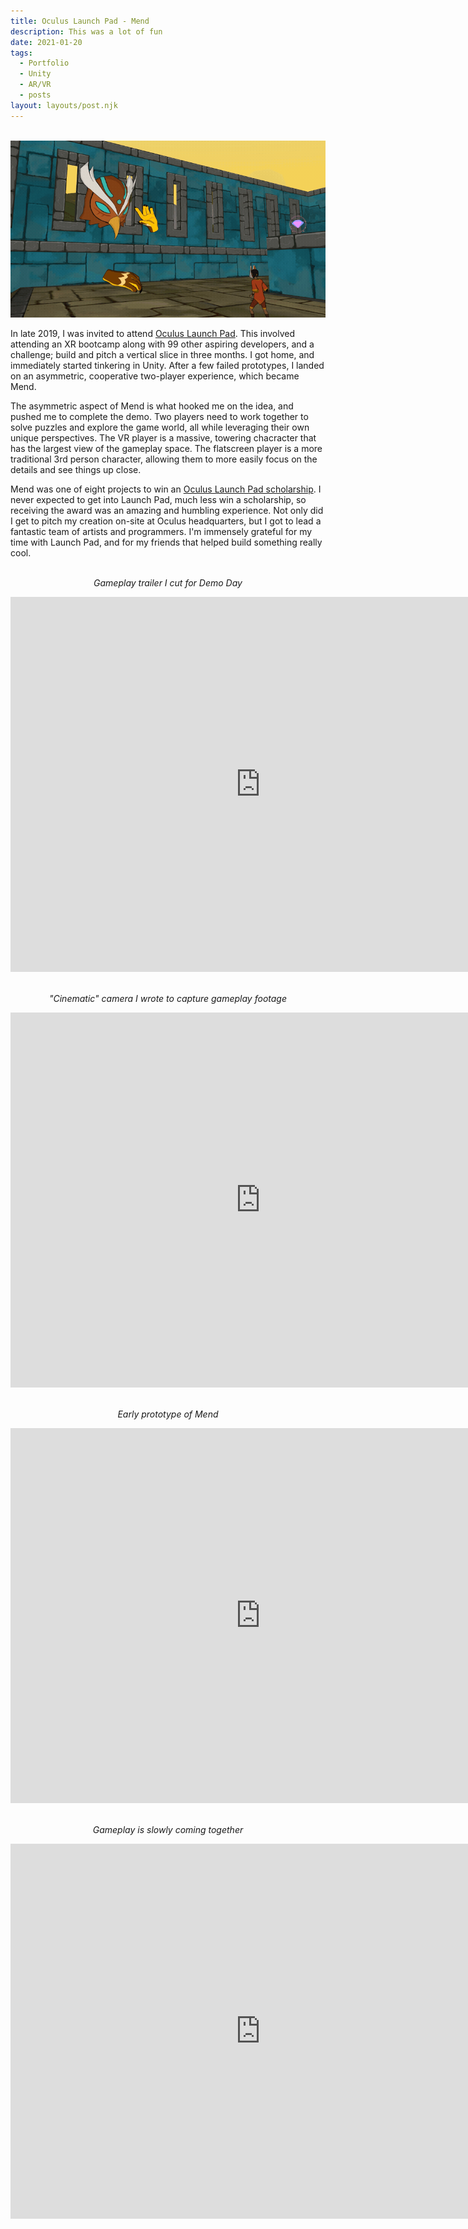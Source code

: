 ```yaml
---
title: Oculus Launch Pad - Mend
description: This was a lot of fun 
date: 2021-01-20
tags:
  - Portfolio
  - Unity
  - AR/VR
  - posts
layout: layouts/post.njk
---
```


<p style="text-align: center"><br><img src="/img/Mend_wave.gif"></p>

<p>In late 2019, I was invited to attend <a href="https://developer.oculus.com/launch-pad/" target="blank">Oculus Launch Pad</a>. This involved attending an XR bootcamp along with 99 other aspiring developers, and a challenge; build and pitch a vertical slice in three months. I got home, and immediately started tinkering in Unity. After a few failed prototypes, I landed on an asymmetric, cooperative two-player experience, which became Mend.</p>

<p>The asymmetric aspect of Mend is what hooked me on the idea, and pushed me to complete the demo. Two players need to work together to solve puzzles and explore the game world, all while leveraging their own unique perspectives. The VR player is a massive, towering chacracter that has the largest view of the gameplay space. The flatscreen player is a more traditional 3rd person character, allowing them to more easily focus on the details and see things up close.</p>

<p>Mend was one of eight projects to win an <a href="https://www.oculus.com/blog/introducing-the-2019-oculus-launch-pad-scholarship-recipients-plus-2020-applications-now-open/" target="blank">Oculus Launch Pad scholarship</a>. I never expected to get into Launch Pad, much less win a scholarship, so receiving the award was an amazing and humbling experience. Not only did I get to pitch my creation on-site at Oculus headquarters, but I got to lead a fantastic team of artists and programmers. I'm immensely grateful for my time with Launch Pad, and for my friends that helped build something really cool.</p>

<p style="text-align: center"></br><i>Gameplay trailer I cut for Demo Day</i></p>
<div class="container"><p style="text-align: center"><iframe width="800" height="600" src="https://www.youtube.com/embed/CKeRf5Wvzjg" frameborder="0" allow="accelerometer; autoplay; clipboard-write; encrypted-media; gyroscope; picture-in-picture" allowfullscreen class="video"></iframe></p></div>

<p style="text-align: center"></br><i>"Cinematic" camera I wrote to capture gameplay footage</i></p>
<div class="container"><p style="text-align: center"><iframe width="800" height="600" src="https://www.youtube.com/embed/qwYQS1qU5rg" frameborder="0" allow="accelerometer; autoplay; clipboard-write; encrypted-media; gyroscope; picture-in-picture" allowfullscreen class="video"></iframe></p></div>

<p style="text-align: center"></br><i>Early prototype of Mend</i></p>
<div class="container"><p style="text-align: center"><iframe width="800" height="600" src="https://www.youtube.com/embed/bhNgvo8LJxM" frameborder="0" allow="accelerometer; autoplay; clipboard-write; encrypted-media; gyroscope; picture-in-picture" allowfullscreen class="video"></iframe></p></div>

<p style="text-align: center"></br><i>Gameplay is slowly coming together</i></p>
<div class="container"><p style="text-align: center"><iframe width="800" height="600" src="https://www.youtube.com/embed/OvikB0OIZwI" frameborder="0" allow="accelerometer; autoplay; clipboard-write; encrypted-media; gyroscope; picture-in-picture" allowfullscreen class="video"></iframe></p></div>